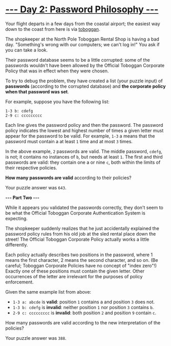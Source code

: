# [--- Day 2: Password Philosophy ---](http://adventofcode.com/2020/day/2)

Your flight departs in a few days from the coastal airport; the easiest way down to the coast from here is via [toboggan](https://en.wikipedia.org/wiki/Toboggan).

The shopkeeper at the North Pole Toboggan Rental Shop is having a bad day. "Something's wrong with our computers; we can't log in!" You ask if you can take a look.

Their password database seems to be a little corrupted: some of the passwords wouldn't have been allowed by the Official Toboggan Corporate Policy that was in effect when they were chosen.

To try to debug the problem, they have created a list (your puzzle input) of **passwords** (according to the corrupted database) and **the corporate policy when that password was set**.

For example, suppose you have the following list:

```1-3 a: abcde
1-3 b: cdefg
2-9 c: ccccccccc
```

Each line gives the password policy and then the password. The password policy indicates the lowest and highest number of times a given letter must appear for the password to be valid. For example, ``1-3`` a means that the password must contain a at least ``1`` time and at most ``3`` times.

In the above example, ``2`` passwords are valid. The middle password, ``cdefg``, is not; it contains no instances of ``b``, but needs at least ``1``. The first and third passwords are valid: they contain one a or nine ``c``, both within the limits of their respective policies.

**How many passwords are valid** according to their policies?

Your puzzle answer was ``643``.

**--- Part Two ---**

While it appears you validated the passwords correctly, they don't seem to be what the Official Toboggan Corporate Authentication System is expecting.

The shopkeeper suddenly realizes that he just accidentally explained the password policy rules from his old job at the sled rental place down the street! The Official Toboggan Corporate Policy actually works a little differently.

Each policy actually describes two positions in the password, where 1 means the first character, 2 means the second character, and so on. (Be careful; Toboggan Corporate Policies have no concept of "index zero"!) Exactly one of these positions must contain the given letter. Other occurrences of the letter are irrelevant for the purposes of policy enforcement.

Given the same example list from above:

- ``1-3 a: abcde`` is **valid**: position ``1`` contains a and position ``3`` does not.
- ``1-3 b: cdefg`` is **invalid**: neither position ``1`` nor position ``3`` contains ``b``.
- ``2-9 c: ccccccccc`` is **invalid**: both position ``2`` and position ``9`` contain ``c``.

How many passwords are valid according to the new interpretation of the policies?

Your puzzle answer was ``388``.
